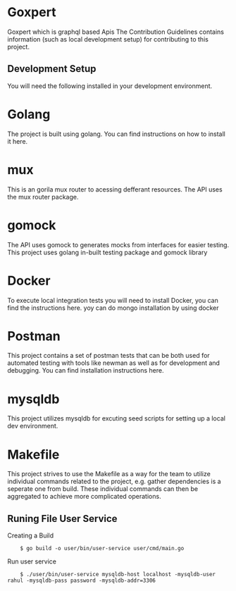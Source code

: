 # Goxpert

Goxpert which is graphql based Apis
The Contribution Guidelines contains information (such as local development setup) for contributing to this project.

## Development Setup

You will need the following installed in your development environment.

# Golang

The project is built using golang. You can find instructions on how to install it here.

# mux

This is an gorila mux router to acessing defferant resources. The API uses the mux router package.

# gomock

The API uses gomock to generates mocks from interfaces for easier testing. This project uses golang in-built testing package and gomock library

# Docker

To execute local integration tests you will need to install Docker, you can find the instructions here. yoy can do mongo installation by using docker

# Postman

This project contains a set of postman tests that can be both used for automated testing with tools like newman as well as for development and debugging. You can find installation instructions here.

# mysqldb

This project utilizes mysqldb for excuting seed scripts for setting up a local dev environment.

# Makefile

This project strives to use the Makefile as a way for the team to utilize individual commands related to the project, e.g. gather dependencies is a seperate one from build. These individual commands can then be aggregated to achieve more complicated operations.

## Runing File User Service

Creating a Build

    	$ go build -o user/bin/user-service user/cmd/main.go

Run user service

    	$ ./user/bin/user-service mysqldb-host localhost -mysqldb-user rahul -mysqldb-pass password -mysqldb-addr=3306
